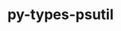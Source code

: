 ---
title: "py-types-psutil"
layout: cache
categories: [package, v2025.07.0]
meta: {"compilers": ["none"], "num_specs": 5, "num_specs_by_stack": {"e4s": 1, "e4s-oneapi": 1, "ml-darwin-aarch64-mps": 1, "ml-linux-aarch64-cpu": 1, "ml-linux-aarch64-cuda": 1, "ml-linux-x86_64-cpu": 1, "ml-linux-x86_64-cuda": 1, "ml-linux-x86_64-rocm": 1, "root": 5}, "oss": ["sequoia", "ubuntu22.04", "ubuntu24.04"], "platforms": ["darwin", "linux"], "stacks": ["e4s", "e4s-oneapi", "ml-darwin-aarch64-mps", "ml-linux-aarch64-cpu", "ml-linux-aarch64-cuda", "ml-linux-x86_64-cpu", "ml-linux-x86_64-cuda", "ml-linux-x86_64-rocm", "root"], "targets": ["aarch64", "x86_64_v3"], "versions": ["5.9.5.16"]}
spec_details: [{"compiler": "none", "hash": "lyhrwdpoudqmdkhu4vmc37mvpb4la4x2", "os": "ubuntu22.04", "platform": "linux", "size": "-", "stacks": ["e4s-oneapi", "root"], "target": "x86_64_v3", "variants": ["build_system=python_pip"], "versions": ["5.9.5.16"]}, {"compiler": "none", "hash": "n5qgpygmxtg3ween7po4h6bcqcd7pxrd", "os": "ubuntu24.04", "platform": "linux", "size": "-", "stacks": ["ml-linux-x86_64-cpu", "ml-linux-x86_64-cuda", "ml-linux-x86_64-rocm", "root"], "target": "x86_64_v3", "variants": ["build_system=python_pip"], "versions": ["5.9.5.16"]}, {"compiler": "none", "hash": "symegv2haelbyegc5rqb2k6tpsj5ha3k", "os": "sequoia", "platform": "darwin", "size": "-", "stacks": ["ml-darwin-aarch64-mps", "root"], "target": "aarch64", "variants": ["build_system=python_pip"], "versions": ["5.9.5.16"]}, {"compiler": "none", "hash": "us4sin3yrsk6fynp5etvihonyt2w5wyo", "os": "ubuntu22.04", "platform": "linux", "size": "-", "stacks": ["e4s", "root"], "target": "x86_64_v3", "variants": ["build_system=python_pip"], "versions": ["5.9.5.16"]}, {"compiler": "none", "hash": "x5dvibfwlcw7d4hwqb4u3buthrvjxey6", "os": "ubuntu24.04", "platform": "linux", "size": "-", "stacks": ["ml-linux-aarch64-cpu", "ml-linux-aarch64-cuda", "root"], "target": "aarch64", "variants": ["build_system=python_pip"], "versions": ["5.9.5.16"]}]
---